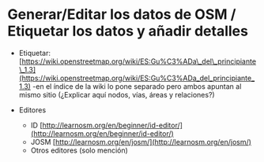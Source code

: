 # Generar\/Editar los datos de OSM \/ Etiquetar los datos y añadir detalles

* Etiquetar: [https://wiki.openstreetmap.org/wiki/ES:Gu%C3%ADa\_del\_principiante\_1.3](https://wiki.openstreetmap.org/wiki/ES:Gu%C3%ADa_del_principiante_1.3) -en el índice de la wiki lo pone separado pero ambos apuntan al mismo sitio \(¿Explicar aquí nodos, vías, áreas y relaciones?\)

* Editores
  * ID [http://learnosm.org/en/beginner/id-editor/](http://learnosm.org/en/beginner/id-editor/)
  * JOSM [http://learnosm.org/en/josm/](http://learnosm.org/en/josm/)
  * Otros editores \(solo mención\)



